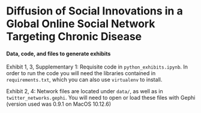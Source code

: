 # Diffusion of Social Innovations in a Global Online Social Network Targeting Chronic Disease
#### Data, code, and files to generate exhibits 

Exhibit 1, 3, Supplementary 1: Requisite code in `python_exhibits.ipynb`. In order to run the code you will need the libraries contained in `requirements.txt`, which you can also use `virtualenv` to install.

Exhibit 2, 4: Network files are located under `data/`, as well as in `twitter_networks.gephi`. You will need to open or load these files with Gephi (version used was 0.9.1 on MacOS 10.12.6)
